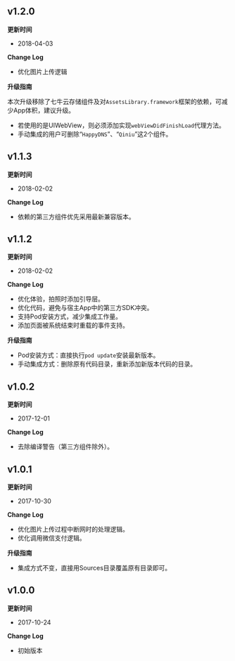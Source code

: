## v1.2.0  
**更新时间**  

* 2018-04-03

**Change Log**

* 优化图片上传逻辑

**升级指南**

本次升级移除了七牛云存储组件及对`AssetsLibrary.framework`框架的依赖，可减少App体积，建议升级。  

* 若使用的是UIWebView，则必须添加实现`webViewDidFinishLoad`代理方法。  
* 手动集成的用户可删除“`HappyDNS`”、“`Qiniu`”这2个组件。



## v1.1.3
**更新时间**  

* 2018-02-02  

**Change Log**  

* 依赖的第三方组件优先采用最新兼容版本。  


## v1.1.2
**更新时间**  

* 2018-02-02  

**Change Log**  

* 优化体验，拍照时添加引导层。
* 优化代码，避免与宿主App中的第三方SDK冲突。
* 支持Pod安装方式，减少集成工作量。
* 添加页面被系统结束时重载的事件支持。


**升级指南**  

* Pod安装方式：直接执行`pod update`安装最新版本。
* 手动集成方式：删除原有代码目录，重新添加新版本代码的目录。


## v1.0.2
**更新时间**  

* 2017-12-01

**Change Log**  

* 去除编译警告（第三方组件除外）。



## v1.0.1

**更新时间**  

* 2017-10-30

**Change Log**  

* 优化图片上传过程中断网时的处理逻辑。  
* 优化调用微信支付逻辑。  

**升级指南**  

* 集成方式不变，直接用Sources目录覆盖原有目录即可。



## v1.0.0

**更新时间**  

* 2017-10-24

**Change Log**  

* 初始版本

